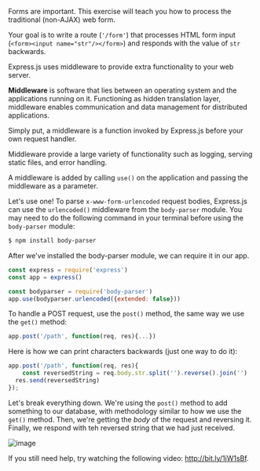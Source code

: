 <!--title={Proccessing Web Forms}-->

Forms are important. This exercise will teach you how to process the traditional (non-AJAX) web form.

Your goal is to write a route (`'/form'`) that processes HTML form input
(`<form><input name="str"/></form>`) and responds with the value of `str` backwards.



Express.js uses middleware to provide extra functionality to your web server.

**Middleware** is software that lies between an operating system and the applications running on it. Functioning as hidden translation layer, middleware enables communication and data management for distributed applications.

Simply put, a middleware is a function invoked by Express.js before your own request handler.

Middleware provide a large variety of functionality such as logging, serving static files, and error handling.

A middleware is added by calling `use()` on the application and passing the middleware as a parameter.



Let's use one! To parse `x-www-form-urlencoded` request bodies, Express.js can use the `urlencoded()` middleware from the `body-parser` module. You may need to do the following command in your terminal before using the `body-parser` module:

```sh
$ npm install body-parser
```

After we've installed the body-parser module, we can require it in our app. 

```js
const express = require('express')
const app = express()

const bodyparser = require('body-parser')
app.use(bodyparser.urlencoded({extended: false}))
```



To handle a POST request, use the `post()` method, the same way we use the `get()` method:

```js
app.post('/path', function(req, res){...})
```



Here is how we can print characters backwards (just one way to do it):

```js
app.post('/path', function(req, res){
	const reversedString = req.body.str.split('').reverse().join('')
  res.send(reversedString)
});
```

Let's break everything down. We're using the `post()` method to add something to our database, with methodology similar to how we use the `get()` method. Then, we're getting the *body* of the request and reversing it. Finally, we respond with teh reversed string that we had just received.  

![image](https://images.pexels.com/photos/840996/pexels-photo-840996.jpeg?auto=compress&cs=tinysrgb&dpr=1&w=500)

If you still need help, try watching the following video: http://bit.ly/1jW1sBf.